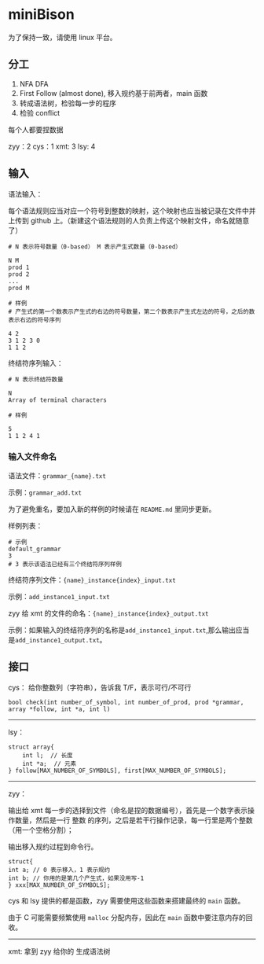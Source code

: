 # miniBison

为了保持一致，请使用 linux 平台。

## 分工

1. NFA DFA
2. First Follow (almost done), 移入规约基于前两者，main 函数
3. 转成语法树，检验每一步的程序
4. 检验 conflict

每个人都要捏数据

zyy：2
cys：1
xmt: 3
lsy: 4

## 输入

语法输入：

每个语法规则应当对应一个符号到整数的映射，这个映射也应当被记录在文件中并上传到 github 上。（新建这个语法规则的人负责上传这个映射文件，命名就随意了）

```
# N 表示符号数量（0-based） M 表示产生式数量（0-based）

N M
prod 1
prod 2
...
prod M

# 样例
# 产生式的第一个数表示产生式的右边的符号数量，第二个数表示产生式左边的符号，之后的数表示右边的符号序列

4 2
3 1 2 3 0
1 1 2
```

终结符序列输入：

```
# N 表示终结符数量

N
Array of terminal characters

# 样例

5
1 1 2 4 1
```

### 输入文件命名

语法文件：`grammar_{name}.txt`

示例：`grammar_add.txt`

为了避免重名，要加入新的样例的时候请在 `README.md` 里同步更新。

样例列表：

```
# 示例
default_grammar
3
# 3 表示该语法已经有三个终结符序列样例
```

终结符序列文件：`{name}_instance{index}_input.txt`

示例：`add_instance1_input.txt`

zyy 给 xmt 的文件的命名：`{name}_instance{index}_output.txt`

示例：如果输入的终结符序列的名称是`add_instance1_input.txt`,那么输出应当是`add_instance1_output.txt`。

## 接口

cys：
给你整数列（字符串），告诉我 T/F，表示可行/不可行

```
bool check(int number_of_symbol, int number_of_prod, prod *grammar, array *follow, int *a, int l)
```

---

lsy：

```
struct array{
    int l;  // 长度
    int *a;  // 元素
} follow[MAX_NUMBER_OF_SYMBOLS], first[MAX_NUMBER_OF_SYMBOLS];
```

---

zyy：

输出给 xmt 每一步的选择到文件（命名是捏的数据编号），首先是一个数字表示操作数量，然后是一行 整数 的序列，之后是若干行操作记录，每一行里是两个整数（用一个空格分割）；

输出移入规约过程到命令行。

```
struct{
int a; // 0 表示移入，1 表示规约
int b; // 你用的是第几个产生式，如果没用写-1
} xxx[MAX_NUMBER_OF_SYMBOLS];
```

cys 和 lsy 提供的都是函数，zyy 需要使用这些函数来搭建最终的 `main` 函数。

由于 C 可能需要频繁使用 `malloc` 分配内存，因此在 `main` 函数中要注意内存的回收。

---

xmt:
拿到 zyy 给你的
生成语法树
